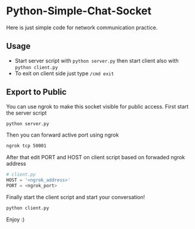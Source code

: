 # Python-Simple-Chat-Socket
Here is just simple code for network communication practice.

## Usage
- Start server script with ``python server.py`` then start client also with ``python client.py``
- To exit on client side just type ``/cmd exit``

## Export to Public
You can use ngrok to make this socket visible for public access. First start the server script
```sh
python server.py
```

Then you can forward active port using ngrok
```sh
ngrok tcp 50001
```

After that edit PORT and HOST on client script based on forwaded ngrok address
```python
# client.py
HOST = '<ngrok_address>'
PORT = <ngrok_port>
```
Finally start the client script and start your conversation!
```sh
python client.py
```

Enjoy :)

